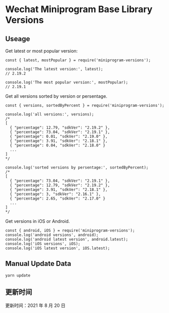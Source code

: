 
# Wechat Miniprogram Base Library Versions

## Useage

Get latest or most popular version:

```;
const { latest, mostPopular } = require('miniprogram-versions');

console.log('The latest version:', latest);
// 2.19.2

console.log('The most popular version:', mostPopular);
// 2.19.1

```

Get all versions sorted by version or persentage.

```
const { versions, sortedByPercent } = require('miniprogram-versions');

console.log('all versions:', versions);
/*
[
  { "percentage": 12.79, "sdkVer": "2.19.2" },
  { "percentage": 73.04, "sdkVer": "2.19.1" },
  { "percentage": 0.01, "sdkVer": "2.19.0" },
  { "percentage": 3.91, "sdkVer": "2.18.1" },
  { "percentage": 0.04, "sdkVer": "2.18.0" }
  ...
]
*/

console.log('sorted versions by persentage:', sortedByPercent);
/*
[
  { "percentage": 73.04, "sdkVer": "2.19.1" },
  { "percentage": 12.79, "sdkVer": "2.19.2" },
  { "percentage": 3.91, "sdkVer": "2.18.1" },
  { "percentage": 3, "sdkVer": "2.16.1" },
  { "percentage": 2.65, "sdkVer": "2.17.0" }
  ...
]
*/
```

Get versions in iOS or Android.

```
const { android, iOS } = require('miniprogram-versions');
console.log('android versions', android);
console.log('android latest version', android.latest);
console.log('iOS versions', iOS);
console.log('iOS latest version', iOS.latest);
```

## Manual Update Data

```
yarn update
```

## 更新时间

更新时间：2021 年 8 月 20 日
